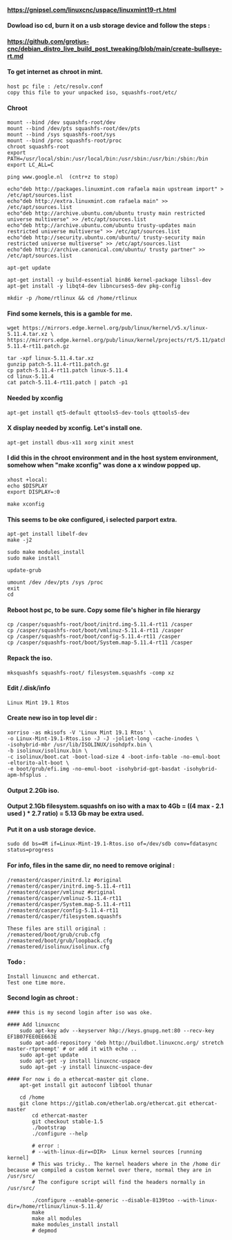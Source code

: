 #### https://gnipsel.com/linuxcnc/uspace/linuxmint19-rt.html
#### Dowload iso cd, burn it on a usb storage device and follow the steps : 
#### https://github.com/grotius-cnc/debian_distro_live_build_post_tweaking/blob/main/create-bullseye-rt.md

#### To get internet as chroot in mint.
	host pc file : /etc/resolv.conf
	copy this file to your unpacked iso, squashfs-root/etc/ 
	
#### Chroot

	mount --bind /dev squashfs-root/dev
	mount --bind /dev/pts squashfs-root/dev/pts
	mount --bind /sys squashfs-root/sys
	mount --bind /proc squashfs-root/proc
	chroot squashfs-root
	export PATH=/usr/local/sbin:/usr/local/bin:/usr/sbin:/usr/bin:/sbin:/bin
	export LC_ALL=C
	
	ping www.google.nl  (cntr+z to stop)

	echo"deb http://packages.linuxmint.com rafaela main upstream import" > /etc/apt/sources.list
	echo"deb http://extra.linuxmint.com rafaela main" >> /etc/apt/sources.list
	echo"deb http://archive.ubuntu.com/ubuntu trusty main restricted universe multiverse" >> /etc/apt/sources.list
	echo"deb http://archive.ubuntu.com/ubuntu trusty-updates main restricted universe multiverse" >> /etc/apt/sources.list
	echo"deb http://security.ubuntu.com/ubuntu/ trusty-security main restricted universe multiverse" >> /etc/apt/sources.list
	echo"deb http://archive.canonical.com/ubuntu/ trusty partner" >> /etc/apt/sources.list

	apt-get update

	apt-get install -y build-essential bin86 kernel-package libssl-dev
	apt-get install -y libqt4-dev libncurses5-dev pkg-config

	mkdir -p /home/rtlinux && cd /home/rtlinux

#### Find some kernels, this is a gamble for me.
    wget https://mirrors.edge.kernel.org/pub/linux/kernel/v5.x/linux-5.11.4.tar.xz \
    https://mirrors.edge.kernel.org/pub/linux/kernel/projects/rt/5.11/patch-5.11.4-rt11.patch.gz

    tar -xpf linux-5.11.4.tar.xz
    gunzip patch-5.11.4-rt11.patch.gz
    cp patch-5.11.4-rt11.patch linux-5.11.4
    cd linux-5.11.4
    cat patch-5.11.4-rt11.patch | patch -p1

#### Needed by xconfig
    apt-get install qt5-default qttools5-dev-tools qttools5-dev

#### X display needed by xconfig. Let's install one.
    apt-get install dbus-x11 xorg xinit xnest

#### I did this in the chroot environment and in the host system environment, somehow when "make xconfig" was done a x window popped up.
    xhost +local:
    echo $DISPLAY
    export DISPLAY=:0

    make xconfig
  
#### This seems to be oke configured, i selected parport extra.
    apt-get install libelf-dev
    make -j2

    sudo make modules_install
    sudo make install

    update-grub

    umount /dev /dev/pts /sys /proc
    exit
    cd

#### Reboot host pc, to be sure. Copy some file's higher in file hierargy
    cp /casper/squashfs-root/boot/initrd.img-5.11.4-rt11 /casper
    cp /casper/squashfs-root/boot/vmlinuz-5.11.4-rt11 /casper
    cp /casper/squashfs-root/boot/config-5.11.4-rt11 /casper
    cp /casper/squashfs-root/boot/System.map-5.11.4-rt11 /casper

#### Repack the iso.
    mksquashfs squashfs-root/ filesystem.squashfs -comp xz

#### Edit /.disk/info
    Linux Mint 19.1 Rtos

#### Create new iso in top level dir :
    xorriso -as mkisofs -V 'Linux Mint 19.1 Rtos' \
    -o Linux-Mint-19.1-Rtos.iso -J -J -joliet-long -cache-inodes \
    -isohybrid-mbr /usr/lib/ISOLINUX/isohdpfx.bin \
    -b isolinux/isolinux.bin \
    -c isolinux/boot.cat -boot-load-size 4 -boot-info-table -no-emul-boot -eltorito-alt-boot \
    -e boot/grub/efi.img -no-emul-boot -isohybrid-gpt-basdat -isohybrid-apm-hfsplus .

#### Output 2.2Gb iso. 
#### Output 2.1Gb filesystem.squashfs on iso with a max to 4Gb = ((4 max - 2.1 used ) * 2.7 ratio) = 5.13 Gb may be extra used.

#### Put it on a usb storage device.
    sudo dd bs=4M if=Linux-Mint-19.1-Rtos.iso of=/dev/sdb conv=fdatasync status=progress

#### For info, files in the same dir, no need to remove original :
	/remasterd/casper/initrd.lz #original
	/remasterd/casper/initrd.img-5.11.4-rt11
	/remasterd/casper/vmlinuz #original
	/remasterd/casper/vmlinuz-5.11.4-rt11
	/remasterd/casper/System.map-5.11.4-rt11
	/remasterd/casper/config-5.11.4-rt11
	/remasterd/casper/filesystem.squashfs
	
	These files are still original :
	/remastered/boot/grub/crub.cfg
	/remastered/boot/grub/loopback.cfg
	/remastered/isolinux/isolinux.cfg

#### Todo :
	Install linuxcnc and ethercat.
	Test one time more.

#### Second login as chroot :

	#### this is my second login after iso was oke.

	#### Add linuxcnc 
		sudo apt-key adv --keyserver hkp://keys.gnupg.net:80 --recv-key EF1B07FEE0EE663E
		sudo apt-add-repository 'deb http://buildbot.linuxcnc.org/ stretch master-rtpreempt' # or add it with echo ..
		sudo apt-get update
		sudo apt-get -y install linuxcnc-uspace
		sudo apt-get -y install linuxcnc-uspace-dev

	#### For now i do a ethercat-master git clone.
		apt-get install git autoconf libtool thunar

		cd /home
		git clone https://gitlab.com/etherlab.org/ethercat.git ethercat-master
		    cd ethercat-master
		    git checkout stable-1.5 
		    ./bootstrap
		    ./configure --help

			# error :
			# --with-linux-dir=<DIR>  Linux kernel sources [running kernel]
			# This was tricky.. The kernel headers where in the /home dir because we compiled a custom kernel over there, normal they are in /usr/src/
			# The configure script will find the headers normally in /usr/src/

		    ./configure --enable-generic --disable-8139too --with-linux-dir=/home/rtlinux/linux-5.11.4/
		    make
		    make all modules
		    make modules_install install
		    # depmod 

